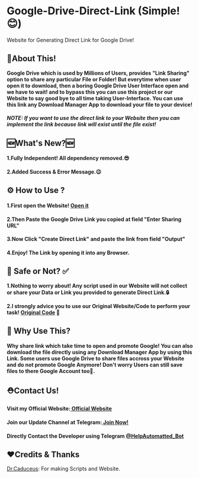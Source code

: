 # Google-Drive-Direct-Link (Simple!😊)
Website for Generating Direct Link for Google Drive!
<h2>📇About This!</h2>
<p><b>Google Drive which is used by Millions of Users, provides "Link Sharing" option to share any particular File or Folder! But everytime when user open it to download, then a boring Google Drive User Interface open and we have to wait! and to bypass this you can use this project or our Website to say good bye to all time taking User-Interface. You can use this link any Download Manager App to download your file to your device!</b></p>
<h5><b><i>NOTE: If you want to use the direct link to your Website then you can implement the link because link will exist until the file exist!</i></b></h5>
<h2>🆕What's New?🆕</h2>
<h4><b>1.Fully Independent! All dependency removed.😎</b></h4>
<h4><b>2.Added Success & Error Message.😉</b></h4>
<h2>⚙️ How to Use ?</h2>
<h4><b>1.First open the Website! <a href="">Open it</a></b></h4>
<h4><b>2.Then Paste the Google Drive Link you copied at field "Enter Sharing URL"</b></h4>
<h4><b>3.Now Click "Create Direct Link" and paste the link from field "Output"</b></h4>
<h4><b>4.Enjoy! The Link by opening it into any Browser.</b></h4>
<h2>🔐 Safe or Not? ✅</h2>
<p><b>1.Nothing to worry about! Any script used in our Website will not collect or share your Data or Link you provided to generate Direct Link.🔒</b></p>
<p><b>2.I strongly advice you to use our Original Website/Code to perform your task! <a href="https://github.com/TheCaduceus/Google-Drive-Direct-Link">Original Code</a> 🔑</b></p>
<h2>🤔 Why Use This?</h2>
<h4><b>Why share link which take time to open and promote Google! You can also download the file directly using any Download Manager App by using this Link. Some users use Google Drive to share files accross your Website and do not promote Google Anymore! Don't worry Users can still save files to there Google Account too🤩.</b></h4>
<h2>⛑Contact Us!</h2>
<h4>Visit my Official Website:<a href="https://www.caduceus.ml/"> Official Website</a></h4>
<h4>Join our Update Channel at Telegram:<a href="https://telegram.me/TheCaduceusUPDATE"> Join Now!</a>
<h4>Directly Contact the Developer using Telegram <a href="https://telegram.me/HelpAutomatted_Bot">@HelpAutomatted_Bot</a></h4>
<h2>❤️Credits & Thanks</h2>
<p><a href="https://github.com/TheCaduceus">Dr.Caduceus</a>: For making Scripts and Website.</p>
